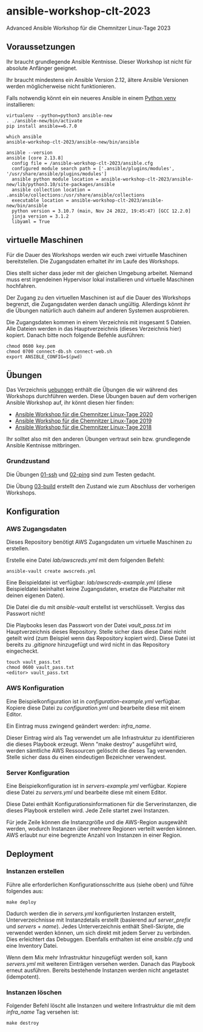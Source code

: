 # ansible-workshop-clt-2023

Advanced Ansible Workshop für die Chemnitzer Linux-Tage 2023

## Voraussetzungen

Ihr braucht grundlegende Ansible Kentnisse. Dieser Workshop ist nicht für absolute Anfänger geeignet.

Ihr braucht mindestens ein Ansible Version 2.12, ältere Ansible Versionen werden möglicherweise nicht funktionieren.

Falls notwendig könnt ein ein neueres Ansible in einem [Python venv](https://docs.python.org/3/library/venv.html) installieren:

```
virtualenv --python=python3 ansible-new
. ./ansible-new/bin/activate
pip install ansible==6.7.0

which ansible
ansible-workshop-clt-2023/ansible-new/bin/ansible

ansible --version
ansible [core 2.13.8]
  config file = /ansible-workshop-clt-2023/ansible.cfg
  configured module search path = ['.ansible/plugins/modules', '/usr/share/ansible/plugins/modules']
  ansible python module location = ansible-workshop-clt-2023/ansible-new/lib/python3.10/site-packages/ansible
  ansible collection location = .ansible/collections:/usr/share/ansible/collections
  executable location = ansible-workshop-clt-2023/ansible-new/bin/ansible
  python version = 3.10.7 (main, Nov 24 2022, 19:45:47) [GCC 12.2.0]
  jinja version = 3.1.2
  libyaml = True
```

## virtuelle Maschinen

Für die Dauer des Workshops werden wir euch zwei virtuelle Maschinen bereitstellen. Die Zugangsdaten erhaltet ihr im Laufe des Workshops.

Dies stellt sicher dass jeder mit der gleichen Umgebung arbeitet. Niemand muss erst irgendeinen Hypervisor lokal installieren und virtuelle Maschinen hochfahren.

Der Zugang zu den virtuellen Maschinen ist auf die Dauer des Workshops begrenzt, die Zugangsdaten werden danach ungültig. Allerdings könnt ihr die Übungen natürlich auch daheim auf anderen Systemen ausprobieren.

Die Zugangsdaten kommen in einem Verzeichnis mit insgesamt 5 Dateien. Alle Dateien werden in das Hauptverzeichnis (dieses Verzeichnis hier) kopiert. Danach bitte noch folgende Befehle ausführen:

```
chmod 0600 key.pem
chmod 0700 connect-db.sh connect-web.sh
export ANSIBLE_CONFIG=$(pwd)
```

## Übungen

Das Verzeichnis [uebungen](./uebungen/) enthält die Übungen die wir während des Workshops durchführen werden. Diese Übungen bauen auf dem vorherigen Ansible Workshop auf, ihr könnt diesen hier finden:

* [Ansible Workshop für die Chemnitzer Linux-Tage 2020](https://github.com/andreasscherbaum/ansible-workshop-clt-2020)
* [Ansible Workshop für die Chemnitzer Linux-Tage 2019](https://github.com/andreasscherbaum/ansible-workshop-clt-2019)
* [Ansible Workshop für die Chemnitzer Linux-Tage 2018](https://github.com/andreasscherbaum/ansible-workshop-clt-2018)

Ihr solltet also mit den anderen Übungen vertraut sein bzw. grundlegende Ansible Kentnisse mitbringen.

### Grundzustand

Die Übungen [01-ssh](uebungen/01-ssh) und [02-ping](uebungen/02-ping) sind zum Testen gedacht.

Die Übung [03-build](uebungen/03-build) erstellt den Zustand wie zum Abschluss der vorherigen Workshops.


## Konfiguration

### AWS Zugangsdaten

Dieses Repository benötigt AWS Zugangsdaten um virtuelle Maschinen zu erstellen.

Erstelle eine Datei _lab/awscreds.yml_ mit dem folgenden Befehl:

```
ansible-vault create awscreds.yml
```

Eine Beispieldatei ist verfügbar: _lab/awscreds-example.yml_ (diese Beispieldatei beinhaltet keine Zugangsdaten, ersetze die Platzhalter mit deinen eigenen Daten).

Die Datei die du mit _ansible-vault_ erstellst ist verschlüsselt. Vergiss das Passwort nicht!

Die Playbooks lesen das Passwort von der Datei _vault_pass.txt_ im Hauptverzeichnis dieses Repository. Stelle sicher dass diese Datei nicht geteilt wird (zum Beispiel wenn das Repository kopiert wird). Diese Datei ist bereits zu _.gitignore_ hinzugefügt und wird nicht in das Repository eingecheckt.

```
touch vault_pass.txt
chmod 0600 vault_pass.txt
<editor> vault_pass.txt
```


### AWS Konfiguration

Eine Beispielkonfiguration ist in _configuration-example.yml_ verfügbar. Kopiere diese Datei zu _configuration.yml_ und bearbeite diese mit einem Editor.

Ein Eintrag muss zwingend geändert werden: _infra_name_.

Dieser Eintrag wird als Tag verwendet um alle Infrastruktur zu identifizieren die dieses Playbook erzeugt. Wenn "make destroy" ausgeführt wird, werden sämtliche AWS Ressourcen gelöscht die dieses Tag verwenden. Stelle sicher dass du einen eindeutigen Bezeichner verwendest.


### Server Konfiguration

Eine Beispielkonfiguration ist in _servers-example.yml_ verfügbar. Kopiere diese Datei zu _servers.yml_ und bearbeite diese mit einem Editor.

Diese Datei enthält Konfigurationsinformationen für die Serverinstanzen, die dieses Playbook erstellen wird. Jede Zeile startet zwei Instanzen.

Für jede Zeile können die Instanzgröße und die AWS-Region ausgewählt werden, wodurch Instanzen über mehrere Regionen verteilt werden können. AWS erlaubt nur eine begrenzte Anzahl von Instanzen in einer Region.


## Deployment

### Instanzen erstellen

Führe alle erforderlichen Konfigurationsschritte aus (siehe oben) und führe folgendes aus:

```
make deploy
```

Dadurch werden die in _servers.yml_ konfigurierten Instanzen erstellt, Unterverzeichnisse mit Instanzdetails erstellt (basierend auf _server_prefix_ und _servers_ + _name_). Jedes Unterverzeichnis enthält Shell-Skripte, die verwendet werden können, um sich direkt mit jedem Server zu verbinden. Dies erleichtert das Debuggen. Ebenfalls enthalten ist eine _ansible.cfg_ und eine Inventory Datei.

Wenn dem Mix mehr Infrastruktur hinzugefügt werden soll, kann _servers.yml_ mit weiteren Einträgen versehen werden. Danach das Playbook erneut ausführen. Bereits bestehende Instanzen werden nicht angetastet (idempotent).

### Instanzen löschen

Folgender Befehl löscht alle Instanzen und weitere Infrastruktur die mit dem _infra_name_ Tag versehen ist:

```
make destroy
```
